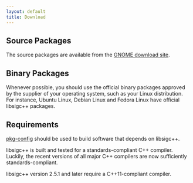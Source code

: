 ```yaml
---
layout: default
title: Download
---
```


## Source Packages

The source packages are available from the [GNOME download site](http://download.gnome.org/sources/libsigc++/).

## Binary Packages

Whenever possible, you should use the official binary packages approved by the supplier of your operating system, such as your Linux distribution.
For instance, Ubuntu Linux, Debian Linux and Fedora Linux have official libsigc++ packages.

## Requirements

[pkg-config](http://www.freedesktop.org/wiki/Software/pkg-config/) should be used to build software that depends on libsigc++.

libsigc++ is built and tested for a standards-compliant C++ compiler. Luckily, the recent versions of all major C++ compilers are now sufficiently standards-compliant.

libsigc++ version 2.5.1 and later require a C++11-compliant compiler.
